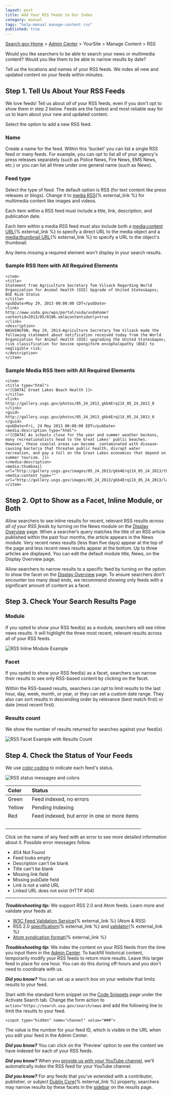 ```yaml
---
layout: post
title: Add Your RSS Feeds to Our Index
category: manual
tags: "help-manual manage-content rss"
published: true
---
```


[Search.gov Home](/index.html) > [Admin Center](https://search.usa.gov/sites/) > YourSite > Manage Content > RSS

Would you like searchers to be able to search your news or multimedia content? Would you like them to be able to narrow results by date?

Tell us the locations and names of your RSS feeds. We index all new and updated content on your feeds within minutes.

## Step 1. Tell Us About Your RSS Feeds

We love feeds! Tell us about *all* of your RSS feeds, even if you don't opt to show them in step 2 below. Feeds are the fastest and most reliable way for us to learn about your new and updated content.

Select the option to add a new RSS feed.

### Name

Create a name for the feed. Within this 'bucket' you can list a single RSS feed or many feeds. For example, you can opt to list all of your agency's press releases separately (such as Police News, Fire News, EMS News, etc.) or you can list all three under one general name (such as News).

### Feed type

Select the type of feed. The default option is RSS (for text content like press releases or blogs). Change it to [media RSS](http://www.rssboard.org/media-rss){% external_link %} for multimedia content like images and videos.

Each item within a RSS feed must include a title, link, description, and publication date.

Each item within a media RSS feed must also include both a [media:content URL](http://www.rssboard.org/media-rss#media-content){% external_link %} to specify a direct URL to the media object and a [media:thumbnail URL](http://www.rssboard.org/media-rss#media-thumbnails){% external_link %} to specify a URL to the object's thumbnail.

Any items missing a required element won't display in your search results.

### Sample RSS Item with All Required Elements

	<item>
	<title>
	Statement from Agriculture Secretary Tom Vilsack Regarding World Organization for Animal Health (OIE) Upgrade of United States&apos; BSE Risk Status
	</title>
	<pubDate>May 29, 2013 00:00:00 CDT</pubDate>
	<link>
	http://www.usda.gov/wps/portal/usda/usdahome?contentid=2013/05/0106.xml&contentidonly=true
	</link>
	<description>
	WASHINGTON, May 29, 2013–Agriculture Secretary Tom Vilsack made the following statement about notification received today from the World Organization for Animal Health (OIE) upgrading the United States&apos; risk classification for bovine spongiform encephalopathy (BSE) to negligible risk:
	</description>
	</item>

### Sample Media RSS Item with All Required Elements

	<item>
	<title type="html">
	<![CDATA[ Great Lakes Beach Health ]]>
	</title>
	<link>
	http://gallery.usgs.gov/photos/05_24_2013_gkb4Erq11X_05_24_2013_0
	</link>
	<guid>
	http://gallery.usgs.gov/photos/05_24_2013_gkb4Erq11X_05_24_2013_0
	</guid>
	<pubDate>Fri, 24 May 2013 00:00:00 EDT</pubDate>
	<media:description type="html">
	<![CDATA[ As schools close for the year and summer weather beckons, many recreationalists head to the Great Lakes' public beaches. However, these coastal areas can become 	contaminated with disease-causing bacteria that threaten public health, disrupt water 	recreation, and pay a toll on the Great Lakes economies that depend on summer tourism. ]]>
	</media:description>
	<media:thumbnail url="http://gallery.usgs.gov/images/05_24_2013/gkb4Erq11X_05_24_2013/thumbs/CoastalEco_KPrzybyla_kelly18.JPG"/>
	<media:content type="" url="http://gallery.usgs.gov/images/05_24_2013/gkb4Erq11X_05_24_2013/large/CoastalEco_KPrzybyla_kelly18.JPG"/>
	</item>

## Step 2. Opt to Show as a Facet, Inline Module, or Both

Allow searchers to see inline results for recent, relevant RSS results *across all of your RSS feeds* by turning on the News module on the [Display Overview](/manual/display-overview.html) page. When a searcher’s query matches the title of an RSS article published within the past four months, the article appears in the News module. Very recent news results (less than five days) appear at the top of the page and less recent news results appear at the bottom. Up to three articles are displayed. You can edit the default module title, News, on the Display Overview page.

Allow searchers to narrow results to a specific feed by turning on the option to show the facet on the [Display Overview](/manual/display-overview.html) page. To ensure searchers don't encounter too many dead ends, we recommend showing only feeds with a significant amount of content as a facet.

## Step 3. Check Your Search Results Page

### Module 

If you opted to show your RSS feed(s) as a module, searchers will see inline news results. It will highlight the three most recent, relevant results across all of your RSS feeds.

![RSS Inline Module Example](/img/RSS-Inline.png)

### Facet

If you opted to show your RSS feed(s) as a facet, searchers can narrow their results to see only RSS-based content by clicking on the facet.

Within the RSS-based results, searchers can opt to limit results to the last hour, day, week, month, or year, or they can set a custom date range. They also can sort results in descending order by relevance (best match first) or date (most recent first).

### Results count

We show the number of results returned for searches against your feed(s).

![RSS Facet Example with Results Count](/img/RSS-Facet.png)

## Step 4. Check the Status of Your Feeds

We use [color coding](/manual/color-codes.html) to indicate each feed's status. 

![RSS status messages and colors](https://d3qcdigd1fhos0.cloudfront.net/blog/img/rss-status.png)

| Color | Status | 
| :------------ | :---------------------------------- |
| Green&nbsp;&nbsp;&nbsp; | Feed indexed, no errors&nbsp;&nbsp;&nbsp;&nbsp;&nbsp;&nbsp; |
| Yellow | Pending Indexing |
| Red | Feed indexed, but error in one or more items |
| &nbsp; | &nbsp; |

Click on the name of any feed with an error to see more detailed information about it. Possible error messages follow.

* 404 Not Found
* Feed looks empty
* Description can't be blank
* Title can't be blank
* Missing link field
* Missing pubDate field
* Link is not a valid URL
* Linked URL does not exist (HTTP 404)

---

***Troubleshooting tip:*** We support RSS 2.0 and Atom feeds. Learn more and validate your feeds at:

* [W3C Feed Validation Service](http://validator.w3.org/feed/){% external_link %} (Atom & RSS)
* RSS 2.0 [specification](http://www.rssboard.org/rss-specification){% external_link %} and [validator](http://www.rssboard.org/rss-validator/){% external_link %}
* [Atom syndication format](http://atomenabled.org/developers/syndication/){% external_link %}

***Troubleshooting tip:*** We index the content on your RSS feeds from the time you input them in the [Admin Center](https://search.usa.gov/sites/). To backfill historical content, temporarily modify your RSS feeds to return more results. Leave this larger feed in place for one hour. You can do this during off-hours and you don't need to coordinate with us.

***Did you know?*** You can set up a search box on your website that limits results to your feed.

Start with the standard form snippet on the [Code Snippets](/manual/code.html) page under the Activate Search tab. Change the form action to `action="https://search.usa.gov/search/news` and add the following line to limit the results to your feed.

`<input type="hidden" name="channel" value="###">`

The value is the number for your feed ID, which is visible in the URL when you edit your feed in the Admin Center.

***Did you know?*** You can click on the 'Preview' option to see the content we have indexed for each of your RSS feeds.

***Did you know?*** When you [provide us with your YouTube channel](/manual/youtube.html), we'll automatically index the RSS feed for your YouTube channel.

***Did you know?*** For any feeds that you've extended with a contributor, publisher, or subject [Dublin Core](http://dublincore.org/documents/dcmi-terms/){% external_link %} property, searchers may narrow results by these facets in the [sidebar](/manual/display-overview.html) on the results page.
